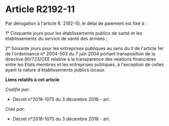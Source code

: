 # Article R2192-11

Par dérogation à l'article R. 2192-10, le délai de paiement est fixé à :

1° Cinquante jours pour les établissements publics de santé et les établissements du service de santé des armées ;

2° Soixante jours pour les entreprises publiques au sens du II de l'article 1er de l'ordonnance n° 2004-503 du 7 juin 2004
portant transposition de la directive 80/723/CEE relative à la transparence des relations financières entre les Etats membres
et les entreprises publiques, à l'exception de celles ayant la nature d'établissements publics locaux.

**Liens relatifs à cet article**

_Codifié par_:

  - Décret n°2018-1075 du 3 décembre 2018 - art.

_Créé par_:

  - Décret n°2018-1075 du 3 décembre 2018 - art.
